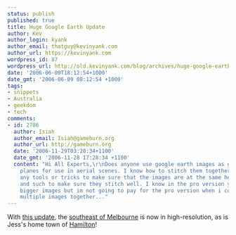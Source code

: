 ```yaml
---
status: publish
published: true
title: Huge Google Earth Update
author: Kev
author_login: kyank
author_email: thatguy@kevinyank.com
author_url: https://kevinyank.com
wordpress_id: 87
wordpress_url: http://old.kevinyank.com/blog/archives/huge-google-earth-update/
date: '2006-06-09T18:12:54+1000'
date_gmt: '2006-06-09 08:12:54 +1000'
tags:
- snippets
- Australia
- geekdom
- tech
comments:
- id: 2786
  author: Isiah
  author_email: Isiah@gameburn.org
  author_url: http://gameburn.org
  date: '2006-11-29T03:28:34+1100'
  date_gmt: '2006-11-28 17:28:34 +1100'
  content: "Hi All Experts,\r\nDoes anyone use google earth images as ground image
    planes for use in aerial scenes. I know how to stitch them together but are there
    any tools or tricks to make sure that the images are at the same height, angle
    and such to make sure they stitch well. I know in the pro version you can get
    bigger images but im not going to pay for the pro version when i could stitch
    multiple images together..."
---
```

<p>With <a href="http://www.gearthblog.com/blog/archives/2006/06/huge_database_u.html">this update</a>, the <a title="Moorabbin Airport in Google Earth" href="/blog/wp-content/uploads/moorabbin.kmz">southeast of Melbourne</a> is now in high-resolution, as is Jess's home town of <a title="Hamilton, Victoria in Google Earth" href="/blog/wp-content/uploads/hamilton.kmz">Hamilton</a>!</p>
